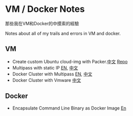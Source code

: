 # VM / Docker Notes

那些我在VM和Docker的中摸索的經驗

Notes about all of my trails and errors in VM and docker.

## VM
- Create custom Ubuntu cloud-img with Packer.[中文](MultipassPackerCN.md) [Repo](https://github.com/macauyeah/ubuntuPackerImage)
- Multipass with static IP [EN](MultipassStaticIpEN.md), [中文](MultipassStaticIpCN.md)
- Docker Cluster with Multipass [EN](MultipassDockerClusterEN.md), [中文](MultipassDockerClusterCN.md)
- Docker Cluster with Vmware [中文](VmwareDockerClusterCN.md)

## Docker
- Encapsulate Command Line Binary as Docker Image [En](BinaryAsDockerImageEN.md)